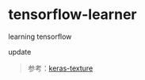 # tensorflow-learner

learning tensorflow

update

> 参考：[keras-texture](https://github.com/rgmyr/keras-texture)
